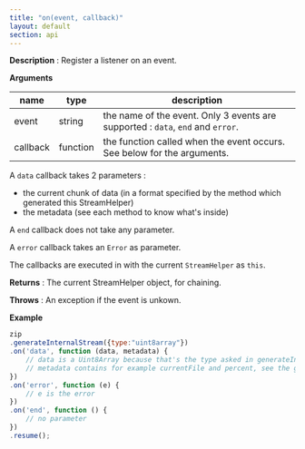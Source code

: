 ```yaml
---
title: "on(event, callback)"
layout: default
section: api
---
```


__Description__ : Register a listener on an event.

__Arguments__

name      | type     | description
----------|----------|------------
event     | string   | the name of the event. Only 3 events are supported : `data`, `end` and `error`.
callback  | function | the function called when the event occurs. See below for the arguments.


A `data` callback takes 2 parameters :

- the current chunk of data (in a format specified by the method which
  generated this StreamHelper)
- the metadata (see each method to know what's inside)

A `end` callback does not take any parameter.

A `error` callback takes an `Error` as parameter.

The callbacks are executed in with the current `StreamHelper` as `this`.

__Returns__ : The current StreamHelper object, for chaining.

__Throws__ : An exception if the event is unkown.

__Example__

```js
zip
.generateInternalStream({type:"uint8array"})
.on('data', function (data, metadata) {
    // data is a Uint8Array because that's the type asked in generateInternalStream
    // metadata contains for example currentFile and percent, see the generateInternalStream doc.
})
.on('error', function (e) {
    // e is the error
})
.on('end', function () {
    // no parameter
})
.resume();
```
